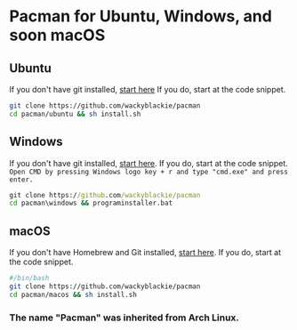 # Pacman for Ubuntu, Windows, and soon macOS
## Ubuntu
If you don't have git installed, 
[start here](https://github.com/wackyblackie/pacman/blob/master/ubuntu/README.md) If you do, start at the code snippet.
```bash
git clone https://github.com/wackyblackie/pacman
cd pacman/ubuntu && sh install.sh
```
## Windows
If you don't have git installed, 
[start here](https://github.com/wackyblackie/pacman/blob/master/windows/README.md). If you do, start at the code snippet.``` Open CMD by pressing Windows logo key + r and type "cmd.exe" and press enter.```
```cmd
git clone https://github.com/wackyblackie/pacman
cd pacman\windows && programinstaller.bat
```
## macOS
If you don't have Homebrew and Git installed, 
[start here](https://github.com/wackyblackie/pacman/blob/master/macos/README.md). If you do, start at the code snippet.
```bash
#/bin/bash
git clone https://github.com/wackyblackie/pacman
cd pacman/macos && sh install.sh
```
### The name "Pacman" was inherited from Arch Linux.

